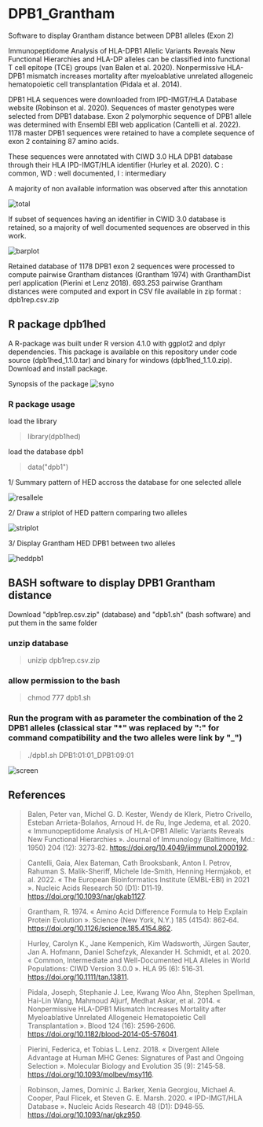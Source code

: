 # DPB1_Grantham
Software to display Grantham distance between DPB1 alleles (Exon 2)

Immunopeptidome Analysis of HLA-DPB1 Allelic Variants Reveals New Functional Hierarchies and HLA-DP alleles can be classified into functional T cell epitope (TCE) groups (van Balen et al. 2020). Nonpermissive HLA-DPB1 mismatch increases mortality after myeloablative unrelated allogeneic hematopoietic cell transplantation (Pidala et al. 2014).

DPB1 HLA sequences were downloaded from IPD-IMGT/HLA Database website (Robinson et al. 2020). Sequences of master genotypes were selected from DPB1 database. Exon 2 polymorphic sequence of DPB1 allele was determined with Ensembl EBI web application (Cantelli et al. 2022). 1178 master DPB1 sequences were retained to have a complete sequence of exon 2 containing 87 amino acids. 

These sequences were annotated with CIWD 3.0 HLA DPB1 database through their HLA IPD-IMGT/HLA identifier (Hurley et al. 2020).
C : common, 
WD : well documented, 
I : intermediary

A majority of non available information was observed after this annotation 

![total](https://github.com/cdesterke/DPB1_Grantham/blob/main/total.png)


If subset of sequences having an identifier in CWID 3.0 database is retained, so a majority of well documented sequences are observed in this work. 

![barplot](https://github.com/cdesterke/DPB1_Grantham/blob/main/barplot.png)

Retained database of 1178 DPB1 exon 2 sequences were processed to compute pairwise Grantham distances (Grantham 1974) with GranthamDist perl application  (Pierini et Lenz 2018). 693.253 pairwise Grantham distances were computed and export in CSV file available in zip format : dpb1rep.csv.zip

## R package dpb1hed
A R-package was built under R version 4.1.0 with ggplot2 and dplyr dependencies. This package is available on this repository under code source (dpb1hed_1.1.0.tar) and binary for windows (dpb1hed_1.1.0.zip). Download and install package.

Synopsis of the package
![syno](https://github.com/cdesterke/DPB1_Grantham/blob/main/syno.jpg)

### R package usage

load the library
> library(dpb1hed)

load the database dpb1
>data("dpb1")

1/ Summary pattern of HED accross the database for one selected allele

![resallele](https://github.com/cdesterke/DPB1_Grantham/blob/main/resallele.jpg)

2/ Draw a striplot of HED pattern comparing two alleles

![striplot](https://github.com/cdesterke/DPB1_Grantham/blob/main/striplot.png)

3/ Display Grantham HED DPB1 between two alleles

![heddpb1](https://github.com/cdesterke/DPB1_Grantham/blob/main/heddpb1.jpg)

## BASH software to display DPB1 Grantham distance
Download "dpb1rep.csv.zip" (database) and "dpb1.sh" (bash software) and put them in the same folder

### unzip database
> unizip dpb1rep.csv.zip

### allow permission to the bash 
> chmod 777 dpb1.sh

### Run the program with as parameter the combination of the 2 DPB1 alleles (classical star "*" was replaced by ":" for command compatibility and the two alleles were link by "_")
> ./dpb1.sh DPB1:01:01_DPB1:09:01

![screen](https://github.com/cdesterke/DPB1_Grantham/blob/main/screen.jpg)




## References 
> Balen, Peter van, Michel G. D. Kester, Wendy de Klerk, Pietro Crivello, Esteban Arrieta-Bolaños, Arnoud H. de Ru, Inge Jedema, et al. 2020. « Immunopeptidome Analysis of HLA-DPB1 Allelic Variants Reveals New Functional Hierarchies ». Journal of Immunology (Baltimore, Md.: 1950) 204 (12): 3273‑82. https://doi.org/10.4049/jimmunol.2000192.

> Cantelli, Gaia, Alex Bateman, Cath Brooksbank, Anton I. Petrov, Rahuman S. Malik-Sheriff, Michele Ide-Smith, Henning Hermjakob, et al. 2022. « The European Bioinformatics Institute (EMBL-EBI) in 2021 ». Nucleic Acids Research 50 (D1): D11‑19. https://doi.org/10.1093/nar/gkab1127.

> Grantham, R. 1974. « Amino Acid Difference Formula to Help Explain Protein Evolution ». Science (New York, N.Y.) 185 (4154): 862‑64. https://doi.org/10.1126/science.185.4154.862.

> Hurley, Carolyn K., Jane Kempenich, Kim Wadsworth, Jürgen Sauter, Jan A. Hofmann, Daniel Schefzyk, Alexander H. Schmidt, et al. 2020. « Common, Intermediate and Well-Documented HLA Alleles in World Populations: CIWD Version 3.0.0 ». HLA 95 (6): 516‑31. https://doi.org/10.1111/tan.13811.

> Pidala, Joseph, Stephanie J. Lee, Kwang Woo Ahn, Stephen Spellman, Hai-Lin Wang, Mahmoud Aljurf, Medhat Askar, et al. 2014. « Nonpermissive HLA-DPB1 Mismatch Increases Mortality after Myeloablative Unrelated Allogeneic Hematopoietic Cell Transplantation ». Blood 124 (16): 2596‑2606. https://doi.org/10.1182/blood-2014-05-576041.

> Pierini, Federica, et Tobias L. Lenz. 2018. « Divergent Allele Advantage at Human MHC Genes: Signatures of Past and Ongoing Selection ». Molecular Biology and Evolution 35 (9): 2145‑58. https://doi.org/10.1093/molbev/msy116.

> Robinson, James, Dominic J. Barker, Xenia Georgiou, Michael A. Cooper, Paul Flicek, et Steven G. E. Marsh. 2020. « IPD-IMGT/HLA Database ». Nucleic Acids Research 48 (D1): D948‑55. https://doi.org/10.1093/nar/gkz950.

